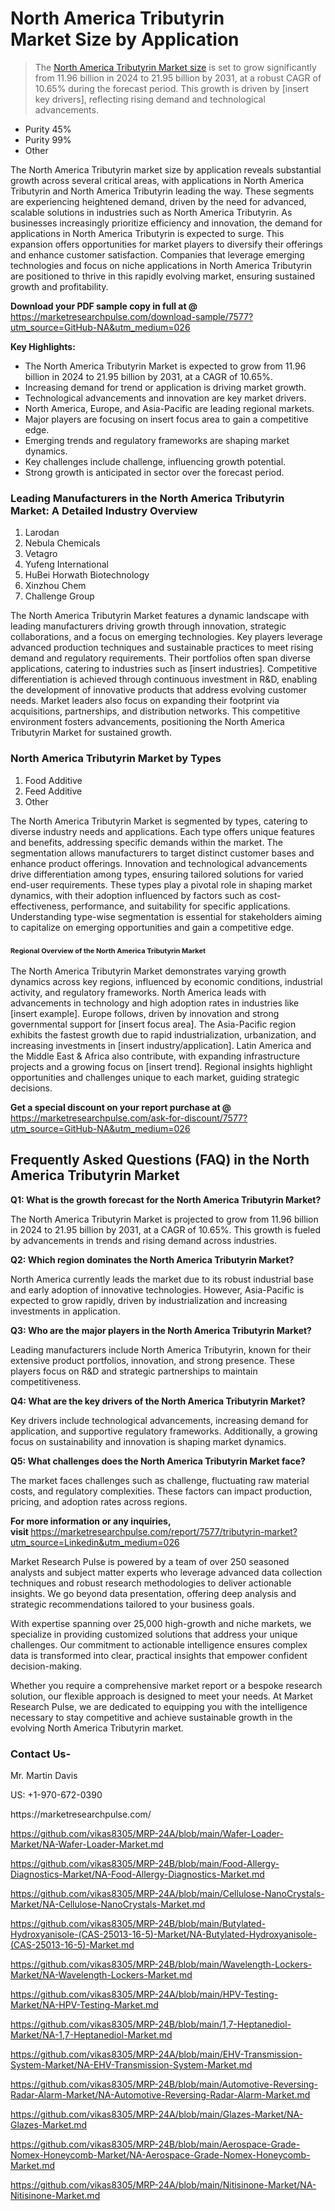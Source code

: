 
<h1>North America Tributyrin Market&nbsp;Size by Application</h1><blockquote><p>The <a href="https://marketresearchpulse.com/download-sample/7577?utm_source=GitHub-NA&amp;utm_medium=026">North America Tributyrin Market size</a> is set to grow significantly from 11.96 billion in 2024 to 21.95 billion by 2031, at a robust CAGR of 10.65% during the forecast period. This growth is driven by [insert key drivers], reflecting rising demand and technological advancements.</p></blockquote><ul><li>Purity 45%<li> Purity 99%<li> Other</li></ul><p>The North America Tributyrin market size by application reveals substantial growth across several critical areas, with applications in North America Tributyrin and North America Tributyrin leading the way. These segments are experiencing heightened demand, driven by the need for advanced, scalable solutions in industries such as North America Tributyrin. As businesses increasingly prioritize efficiency and innovation, the demand for applications in North America Tributyrin is expected to surge. This expansion offers opportunities for market players to diversify their offerings and enhance customer satisfaction. Companies that leverage emerging technologies and focus on niche applications in North America Tributyrin are positioned to thrive in this rapidly evolving market, ensuring sustained growth and profitability.</p><p><strong>Download your PDF sample copy in full at @ </strong><a href="https://marketresearchpulse.com/download-sample/7577?utm_source=GitHub-NA&amp;utm_medium=026">https://marketresearchpulse.com/download-sample/7577?utm_source=GitHub-NA&amp;utm_medium=026</a></p><p><strong>Key Highlights: </strong></p><ul><li>The North America Tributyrin Market is expected to grow from 11.96 billion in 2024 to 21.95 billion by 2031, at a CAGR of 10.65%.</li><li>Increasing demand for trend or application is driving market growth.</li><li>Technological advancements and innovation are key market drivers.</li><li>North America, Europe, and Asia-Pacific are leading regional markets.</li><li>Major players are focusing on insert focus area to gain a competitive edge.</li><li>Emerging trends and regulatory frameworks are shaping market dynamics.</li><li>Key challenges include challenge, influencing growth potential.</li><li>Strong growth is anticipated in sector over the forecast period.</li></ul><h3>Leading Manufacturers in the North America Tributyrin Market: A Detailed Industry Overview</h3><ol><li>Larodan</li><li>Nebula Chemicals</li><li>Vetagro</li><li>Yufeng International</li><li>HuBei Horwath Biotechnology</li><li>Xinzhou Chem</li><li>Challenge Group</li></ol><div class="flex max-w-full flex-col flex-grow"><div class="min-h-8 text-message flex w-full flex-col items-end gap-2 whitespace-normal break-words [.text-message+&amp;]:mt-5" dir="auto" data-message-author-role="assistant" data-message-id="fd8432e4-4910-450d-b182-61b7bfb0a01f" data-message-model-slug="gpt-4o"><div class="flex w-full flex-col gap-1 empty:hidden first:pt-[3px]"><div class="markdown prose w-full break-words dark:prose-invert light"><p>The North America Tributyrin Market features a dynamic landscape with leading manufacturers driving growth through innovation, strategic collaborations, and a focus on emerging technologies. Key players leverage advanced production techniques and sustainable practices to meet rising demand and regulatory requirements. Their portfolios often span diverse applications, catering to industries such as [insert industries]. Competitive differentiation is achieved through continuous investment in R&amp;D, enabling the development of innovative products that address evolving customer needs. Market leaders also focus on expanding their footprint via acquisitions, partnerships, and distribution networks. This competitive environment fosters advancements, positioning the North America Tributyrin Market for sustained growth.</p></div></div></div></div><h3>North America Tributyrin Market by Types</h3><ol><li>Food Additive<li> Feed Additive<li> Other</li></ol><div class="flex max-w-full flex-col flex-grow"><div class="min-h-8 text-message flex w-full flex-col items-end gap-2 whitespace-normal break-words [.text-message+&amp;]:mt-5" dir="auto" data-message-author-role="assistant" data-message-id="084470be-0bb7-4664-bddf-5156b4f41249" data-message-model-slug="gpt-4o-mini"><div class="flex w-full flex-col gap-1 empty:hidden first:pt-[3px]"><div class="markdown prose w-full break-words dark:prose-invert light"><p>The North America Tributyrin Market is segmented by types, catering to diverse industry needs and applications. Each type offers unique features and benefits, addressing specific demands within the market. The segmentation allows manufacturers to target distinct customer bases and enhance product offerings. Innovation and technological advancements drive differentiation among types, ensuring tailored solutions for varied end-user requirements. These types play a pivotal role in shaping market dynamics, with their adoption influenced by factors such as cost-effectiveness, performance, and suitability for specific applications. Understanding type-wise segmentation is essential for stakeholders aiming to capitalize on emerging opportunities and gain a competitive edge.</p></div></div></div></div><h3><span style="font-size: 11px;">Regional Overview of the North America Tributyrin Market</span></h3><div class="flex max-w-full flex-col flex-grow"><div class="min-h-8 text-message flex w-full flex-col items-end gap-2 whitespace-normal break-words [.text-message+&amp;]:mt-5" dir="auto" data-message-author-role="assistant" data-message-id="e9038762-ce64-4e30-91c9-9bd413514231" data-message-model-slug="gpt-4o-mini"><div class="flex w-full flex-col gap-1 empty:hidden first:pt-[3px]"><div class="markdown prose w-full break-words dark:prose-invert light"><p>The North America Tributyrin Market demonstrates varying growth dynamics across key regions, influenced by economic conditions, industrial activity, and regulatory frameworks. North America leads with advancements in technology and high adoption rates in industries like [insert example]. Europe follows, driven by innovation and strong governmental support for [insert focus area]. The Asia-Pacific region exhibits the fastest growth due to rapid industrialization, urbanization, and increasing investments in [insert industry/application]. Latin America and the Middle East &amp; Africa also contribute, with expanding infrastructure projects and a growing focus on [insert trend]. Regional insights highlight opportunities and challenges unique to each market, guiding strategic decisions.</p></div></div></div></div><p><strong>Get a special discount on your report purchase at @ </strong><a href="https://marketresearchpulse.com/ask-for-discount/7577?utm_source=GitHub-NA&amp;utm_medium=026">https://marketresearchpulse.com/ask-for-discount/7577?utm_source=GitHub-NA&amp;utm_medium=026</a></p><h2>Frequently Asked Questions (FAQ) in the North America Tributyrin Market</h2><p><strong>Q1: What is the growth forecast for the North America Tributyrin Market?</strong></p><p>The North America Tributyrin Market is projected to grow from 11.96 billion in 2024 to 21.95 billion by 2031, at a CAGR of 10.65%. This growth is fueled by advancements in trends and rising demand across industries.</p><p><strong>Q2: Which region dominates the North America Tributyrin Market?</strong></p><p>North America currently leads the market due to its robust industrial base and early adoption of innovative technologies. However, Asia-Pacific is expected to grow rapidly, driven by industrialization and increasing investments in application.</p><p><strong>Q3: Who are the major players in the North America Tributyrin Market?</strong></p><p>Leading manufacturers include North America Tributyrin, known for their extensive product portfolios, innovation, and strong presence. These players focus on R&amp;D and strategic partnerships to maintain competitiveness.</p><p><strong>Q4: What are the key drivers of the North America Tributyrin Market?</strong></p><p>Key drivers include technological advancements, increasing demand for application, and supportive regulatory frameworks. Additionally, a growing focus on sustainability and innovation is shaping market dynamics.</p><p><strong>Q5: What challenges does the North America Tributyrin Market face?</strong></p><p>The market faces challenges such as challenge, fluctuating raw material costs, and regulatory complexities. These factors can impact production, pricing, and adoption rates across regions.</p><p><strong>For more information or any inquiries, visit&nbsp;</strong><a href="https://marketresearchpulse.com/report/7577/tributyrin-market?utm_source=Linkedin&utm_medium=026">https://marketresearchpulse.com/report/7577/tributyrin-market?utm_source=Linkedin&utm_medium=026</a></p><p>Market Research Pulse is powered by a team of over 250 seasoned analysts and subject matter experts who leverage advanced data collection techniques and robust research methodologies to deliver actionable insights. We go beyond data presentation, offering deep analysis and strategic recommendations tailored to your business goals.</p><p>With expertise spanning over 25,000 high-growth and niche markets, we specialize in providing customized solutions that address your unique challenges. Our commitment to actionable intelligence ensures complex data is transformed into clear, practical insights that empower confident decision-making.</p><p>Whether you require a comprehensive market report or a bespoke research solution, our flexible approach is designed to meet your needs. At Market Research Pulse, we are dedicated to equipping you with the intelligence necessary to stay competitive and achieve sustainable growth in the evolving North America Tributyrin market.</p><h3><strong>Contact Us-</strong></h3><p>Mr. Martin Davis</p><p>US: +1-970-672-0390</p><p>https://marketresearchpulse.com/</p><p><a href="https://github.com/vikas8305/MRP-24A/blob/main/Wafer-Loader-Market/NA-Wafer-Loader-Market.md">https://github.com/vikas8305/MRP-24A/blob/main/Wafer-Loader-Market/NA-Wafer-Loader-Market.md</a></p><p><a href="https://github.com/vikas8305/MRP-24B/blob/main/Food-Allergy-Diagnostics-Market/NA-Food-Allergy-Diagnostics-Market.md">https://github.com/vikas8305/MRP-24B/blob/main/Food-Allergy-Diagnostics-Market/NA-Food-Allergy-Diagnostics-Market.md</a></p><p><a href="https://github.com/vikas8305/MRP-24A/blob/main/Cellulose-NanoCrystals-Market/NA-Cellulose-NanoCrystals-Market.md">https://github.com/vikas8305/MRP-24A/blob/main/Cellulose-NanoCrystals-Market/NA-Cellulose-NanoCrystals-Market.md</a></p><p><a href="https://github.com/vikas8305/MRP-24B/blob/main/Butylated-Hydroxyanisole-(CAS-25013-16-5)-Market/NA-Butylated-Hydroxyanisole-(CAS-25013-16-5)-Market.md">https://github.com/vikas8305/MRP-24B/blob/main/Butylated-Hydroxyanisole-(CAS-25013-16-5)-Market/NA-Butylated-Hydroxyanisole-(CAS-25013-16-5)-Market.md</a></p><p><a href="https://github.com/vikas8305/MRP-24B/blob/main/Wavelength-Lockers-Market/NA-Wavelength-Lockers-Market.md">https://github.com/vikas8305/MRP-24B/blob/main/Wavelength-Lockers-Market/NA-Wavelength-Lockers-Market.md</a></p><p><a href="https://github.com/vikas8305/MRP-24A/blob/main/HPV-Testing-Market/NA-HPV-Testing-Market.md">https://github.com/vikas8305/MRP-24A/blob/main/HPV-Testing-Market/NA-HPV-Testing-Market.md</a></p><p><a href="https://github.com/vikas8305/MRP-24B/blob/main/1,7-Heptanediol-Market/NA-1,7-Heptanediol-Market.md">https://github.com/vikas8305/MRP-24B/blob/main/1,7-Heptanediol-Market/NA-1,7-Heptanediol-Market.md</a></p><p><a href="https://github.com/vikas8305/MRP-24A/blob/main/EHV-Transmission-System-Market/NA-EHV-Transmission-System-Market.md">https://github.com/vikas8305/MRP-24A/blob/main/EHV-Transmission-System-Market/NA-EHV-Transmission-System-Market.md</a></p><p><a href="https://github.com/vikas8305/MRP-24B/blob/main/Automotive-Reversing-Radar-Alarm-Market/NA-Automotive-Reversing-Radar-Alarm-Market.md">https://github.com/vikas8305/MRP-24B/blob/main/Automotive-Reversing-Radar-Alarm-Market/NA-Automotive-Reversing-Radar-Alarm-Market.md</a></p><p><a href="https://github.com/vikas8305/MRP-24A/blob/main/Glazes-Market/NA-Glazes-Market.md">https://github.com/vikas8305/MRP-24A/blob/main/Glazes-Market/NA-Glazes-Market.md</a></p><p><a href="https://github.com/vikas8305/MRP-24B/blob/main/Aerospace-Grade-Nomex-Honeycomb-Market/NA-Aerospace-Grade-Nomex-Honeycomb-Market.md">https://github.com/vikas8305/MRP-24B/blob/main/Aerospace-Grade-Nomex-Honeycomb-Market/NA-Aerospace-Grade-Nomex-Honeycomb-Market.md</a></p><p><a href="https://github.com/vikas8305/MRP-24A/blob/main/Nitisinone-Market/NA-Nitisinone-Market.md">https://github.com/vikas8305/MRP-24A/blob/main/Nitisinone-Market/NA-Nitisinone-Market.md</a></p>
